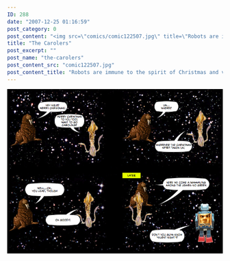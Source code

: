 ```yaml
---
ID: 288
date: "2007-12-25 01:16:59"
post_category: 0
post_content: "<img src=\"comics/comic122507.jpg\" title=\"Robots are immune to the spirit of Christmas and various other tidings of joy and goodwill\" />"
title: "The Carolers"
post_excerpt: ""
post_name: "the-carolers"
post_content_src: "comic122507.jpg"
post_content_title: "Robots are immune to the spirit of Christmas and various other tidings of joy and goodwill"
---
```



[![Robots are immune to the spirit of Christmas and various other tidings of joy and goodwill](/comics-hi-res/comic122507.jpg)](/comics-hi-res/comic122507.jpg)
